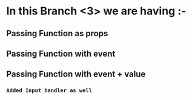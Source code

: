 # In this Branch <3> we are having :-

## Passing Function as props

## Passing Function with event

## Passing Function with event + value

### `Added Input handler as well`
